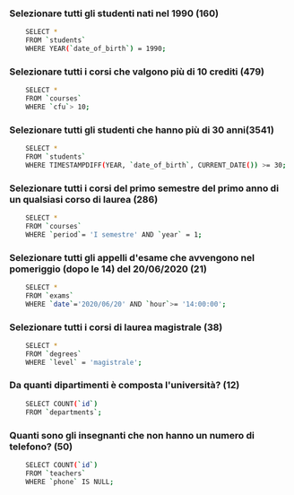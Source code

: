 ### Selezionare tutti gli studenti nati nel 1990 (160)
```bash
    SELECT * 
    FROM `students` 
    WHERE YEAR(`date_of_birth`) = 1990; 
```
### Selezionare tutti i corsi che valgono più di 10 crediti (479)
```bash
    SELECT *
    FROM `courses` 
    WHERE `cfu`> 10; 
```
### Selezionare tutti gli studenti che hanno più di 30 anni(3541)
```bash
    SELECT * 
    FROM `students` 
    WHERE TIMESTAMPDIFF(YEAR, `date_of_birth`, CURRENT_DATE()) >= 30; 
```
### Selezionare tutti i corsi del primo semestre del primo anno di un qualsiasi corso di laurea (286)
```bash
    SELECT * 
    FROM `courses`
    WHERE `period`= 'I semestre' AND `year` = 1;
``` 
### Selezionare tutti gli appelli d'esame che avvengono nel pomeriggio (dopo le 14) del 20/06/2020 (21)
```bash
    SELECT * 
    FROM `exams` 
    WHERE `date`='2020/06/20' AND `hour`>= '14:00:00';
``` 
### Selezionare tutti i corsi di laurea magistrale (38)
```bash
    SELECT * 
    FROM `degrees` 
    WHERE `level` = 'magistrale'; 
```
### Da quanti dipartimenti è composta l'università? (12)
```bash
    SELECT COUNT(`id`) 
    FROM `departments`; 
```
### Quanti sono gli insegnanti che non hanno un numero di telefono? (50)
```bash
    SELECT COUNT(`id`)
    FROM `teachers` 
    WHERE `phone` IS NULL; 
```